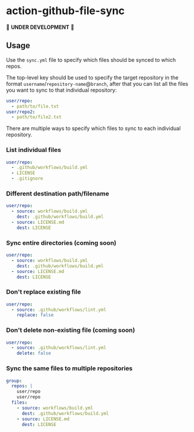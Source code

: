 # action-github-file-sync

🚧 **UNDER DEVELOPMENT** 🚧

## Usage

Use the `sync.yml` file to specify which files should be synced to which repos.

The top-level key should be used to specify the target repository in the format `username`/`repository-name`@`branch`, after that you can list all the files you want to sync to that individual repository:

```yml
user/repo:
  - path/to/file.txt
user/repo2:
  - path/to/file2.txt
```

There are multiple ways to specify which files to sync to each individual repository.

### List individual files

```yml
user/repo:
  - .github/workflows/build.yml
  - LICENSE
  - .gitignore
```

### Different destination path/filename

```yml
user/repo:
  - source: workflows/build.yml
    dest: .github/workflows/build.yml
  - source: LICENSE.md
    dest: LICENSE
```

### Sync entire directories (coming soon)

```yml
user/repo:
  - source: workflows/build.yml
    dest: .github/workflows/build.yml
  - source: LICENSE.md
    dest: LICENSE
```

### Don't replace existing file

```yml
user/repo:
  - source: .github/workflows/lint.yml
    replace: false
```

### Don't delete non-existing file (coming soon)

```yml
user/repo:
  - source: .github/workflows/lint.yml
    delete: false
```

### Sync the same files to multiple repositories

```yml
group:
  repos: |
    user/repo
    user/repo
  files: 
    - source: workflows/build.yml
      dest: .github/workflows/build.yml
    - source: LICENSE.md
      dest: LICENSE
```
